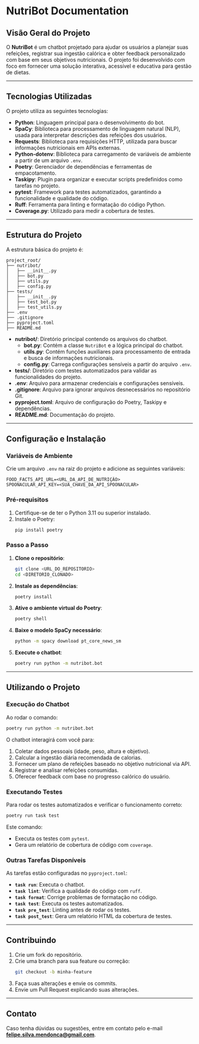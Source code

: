 # NutriBot Documentation

## **Visão Geral do Projeto**

O **NutriBot** é um chatbot projetado para ajudar os usuários a planejar suas refeições, registrar sua ingestão calórica e obter feedback personalizado com base em seus objetivos nutricionais. O projeto foi desenvolvido com foco em fornecer uma solução interativa, acessível e educativa para gestão de dietas.

---

## **Tecnologias Utilizadas**

O projeto utiliza as seguintes tecnologias:

- **Python**: Linguagem principal para o desenvolvimento do bot.
- **SpaCy**: Biblioteca para processamento de linguagem natural (NLP), usada para interpretar descrições das refeições dos usuários.
- **Requests**: Biblioteca para requisições HTTP, utilizada para buscar informações nutricionais em APIs externas.
- **Python-dotenv**: Biblioteca para carregamento de variáveis de ambiente a partir de um arquivo `.env`.
- **Poetry**: Gerenciador de dependências e ferramentas de empacotamento.
- **Taskipy**: Plugin para organizar e executar scripts predefinidos como tarefas no projeto.
- **pytest**: Framework para testes automatizados, garantindo a funcionalidade e qualidade do código.
- **Ruff**: Ferramenta para linting e formatação do código Python.
- **Coverage.py**: Utilizado para medir a cobertura de testes.

---

## **Estrutura do Projeto**

A estrutura básica do projeto é:

```
project_root/
├── nutribot/
│   ├── __init__.py
│   ├── bot.py
│   ├── utils.py
│   ├── config.py
├── tests/
│   ├── __init__.py
│   ├── test_bot.py
│   ├── test_utils.py
├── .env
├── .gitignore
├── pyproject.toml
├── README.md
```

- **nutribot/**: Diretório principal contendo os arquivos do chatbot.
  - **bot.py**: Contém a classe `NutriBot` e a lógica principal do chatbot.
  - **utils.py**: Contém funções auxiliares para processamento de entrada e busca de informações nutricionais.
  - **config.py**: Carrega configurações sensíveis a partir do arquivo `.env`.
- **tests/**: Diretório com testes automatizados para validar as funcionalidades do projeto.
- **.env**: Arquivo para armazenar credenciais e configurações sensíveis.
- **.gitignore**: Arquivo para ignorar arquivos desnecessários no repositório Git.
- **pyproject.toml**: Arquivo de configuração do Poetry, Taskipy e dependências.
- **README.md**: Documentação do projeto.

---

## **Configuração e Instalação**

### **Variáveis de Ambiente**
Crie um arquivo `.env` na raiz do projeto e adicione as seguintes variáveis:

```
FOOD_FACTS_API_URL=<URL_DA_API_DE_NUTRIÇÃO>
SPOONACULAR_API_KEY=<SUA_CHAVE_DA_API_SPOONACULAR>
```

### **Pré-requisitos**

1. Certifique-se de ter o Python 3.11 ou superior instalado.
2. Instale o Poetry:
   ```bash
   pip install poetry
   ```

### **Passo a Passo**

1. **Clone o repositório**:
   ```bash
   git clone <URL_DO_REPOSITORIO>
   cd <DIRETORIO_CLONADO>
   ```

2. **Instale as dependências**:
   ```bash
   poetry install
   ```

3. **Ative o ambiente virtual do Poetry**:
   ```bash
   poetry shell
   ```

4. **Baixe o modelo SpaCy necessário**:
   ```bash
   python -m spacy download pt_core_news_sm
   ```

5. **Execute o chatbot**:
   ```bash
   poetry run python -m nutribot.bot
   ```

---

## **Utilizando o Projeto**

### **Execução do Chatbot**
Ao rodar o comando:
```bash
poetry run python -m nutribot.bot
```
O chatbot interagirá com você para:

1. Coletar dados pessoais (idade, peso, altura e objetivo).
2. Calcular a ingestão diária recomendada de calorias.
3. Fornecer um plano de refeições baseado no objetivo nutricional via API.
4. Registrar e analisar refeições consumidas.
5. Oferecer feedback com base no progresso calórico do usuário.

### **Executando Testes**
Para rodar os testes automatizados e verificar o funcionamento correto:
```bash
poetry run task test
```
Este comando:
- Executa os testes com `pytest`.
- Gera um relatório de cobertura de código com `coverage`.

### **Outras Tarefas Disponíveis**
As tarefas estão configuradas no `pyproject.toml`:

- **`task run`**: Executa o chatbot.
- **`task lint`**: Verifica a qualidade do código com `ruff`.
- **`task format`**: Corrige problemas de formatação no código.
- **`task test`**: Executa os testes automatizados.
- **`task pre_test`**: Linting antes de rodar os testes.
- **`task post_test`**: Gera um relatório HTML da cobertura de testes.

---

## **Contribuindo**

1. Crie um fork do repositório.
2. Crie uma branch para sua feature ou correção:
   ```bash
   git checkout -b minha-feature
   ```
3. Faça suas alterações e envie os commits.
4. Envie um Pull Request explicando suas alterações.

---

## **Contato**

Caso tenha dúvidas ou sugestões, entre em contato pelo e-mail **felipe.silva.mendonca@gmail.com**.

